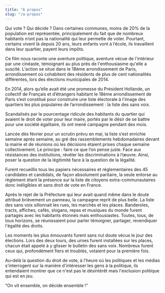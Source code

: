 ```yaml
---
title: "À propos"
slug: "/a-propos"
---
```


Qui vote ? Qui décide ? Dans certaines communes, moins de 20% de la population est représentée, principalement du fait que de nombreux habitants n’ont pas la nationalité qui leur permette de voter. Pourtant, certains vivent là depuis 20 ans, leurs enfants vont à l’école, ils travaillent dans leur quartier, payent leurs impôts. 

Ce film nous raconte une aventure politique, aventure vécue de l'intérieur par une cinéaste, témoignant au plus près de l'enthousiasme qu'elle a suscité. L'action se situe dans le 18ème arrondissement de Paris, arrondissement où cohabitent des résidents de plus de cent nationalités différentes, lors des élections municipales de 2014. 

En 2014, alors qu’elle avait été une promesse du Président Hollande, un collectif de Français et d’étrangers habitant le 18ème arrondissement de Paris s’est constitué pour construire une liste électorale à l'image des quartiers les plus populaires de l’arrondissement : la liste des sans voix. 

Scandalisés par le pourcentage ridicule des habitants du quartier qui avaient le droit de voter pour leur maire, portés par le désir de se battre pour une société égalitaire, ils ont mené campagne pendant des mois.

Lancée dès février pour un scrutin prévu en mai, la liste s’est enrichie semaine après semaine, au gré des rassemblements hebdomadaires devant la mairie et de réunions où les décisions étaient prises chaque semaine collectivement. Le principe : faire ce que l’on pense juste. Face aux résistances des institutions, révéler les discriminations à l’œuvre. Ainsi, poser la question de la légitimité face à la question de la légalité.

Furent recueillis tous les papiers nécessaires et réglementaires des 45 candidates et candidats, de façon absolument paritaire, la seule entorse au règlement étant la présence sur la liste de citoyens extra-communautaires donc inéligibles et sans droit de vote en France.

Après le rejet de la Préfecture qui leur avait quand même dans le doute attribué brièvement un panneau, la campagne reprit de plus belle. La liste des sans voix sillonnait les rues, les marchés et les places. Banderoles, tracts, affiches, cafés, slogans, repas et musiques du monde furent partagés avec les habitants étonnés mais enthousiastes. Toutes, tous, de tous horizons, se réunissaient pour parler témoigner, partager, revendiquer l'égalité des droits.

Les moments les plus émouvants furent sans nul doute vécus le jour des élections. Lors des deux tours, des urnes furent installées sur les places, chacun était appelé à y glisser le bulletin des sans voix. Nombreux furent ceux qui, profondément fiers et troublés, votaient pour la première fois.

Au-delà la question du droit de vote, à l'heure où les politiques et les médias s'interrogent sur la manière d'intéresser les gens à la politique, ils entendaient montrer que ce n'est pas le désintérêt mais l'exclusion politique qui est en jeu.

"On vit ensemble, on décide ensemble !"